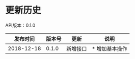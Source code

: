 # 更新历史 #
API版本：0.1.0

|发布时间|版本号|更新|说明|
|---|---|---|---|
|2018-12-18   |0.1.0   |新增接口       | * 增加基本操作
